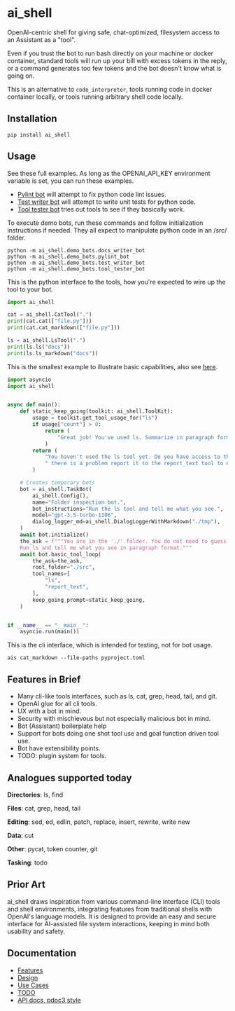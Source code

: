 # ai_shell

OpenAI-centric shell for giving safe, chat-optimized, filesystem access to an Assistant as a "tool".

Even if you trust the bot to run bash directly on your machine or docker container, standard tools will run up your
bill with excess tokens in the reply, or a command generates too few tokens and the bot doesn't know what is
going on.

This is an alternative to `code_interpreter`, tools running code in docker container locally, or tools running arbitrary
shell code locally.

## Installation

`pip install ai_shell`

## Usage

See these full examples. As long as the OPENAI_API_KEY environment variable is set, you can run these examples.

- [Pylint bot](https://github.com/matthewdeanmartin/ai_shell/blob/main/ai_shell/demo_bots/pylint_bot.py) will
  attempt to
  fix python
  code lint issues.
- [Test writer bot](https://github.com/matthewdeanmartin/ai_shell/blob/main/ai_shell/demo_bots/test_writer_bot.py) will attempt to
  write unit tests for python code.
- [Tool tester bot](https://github.com/matthewdeanmartin/ai_shell/blob/main/ai_shell/demo_bots/tool_tester_bot.py) tries out tools
  to see if they basically work.

To execute demo bots, run these commands and follow initialization instructions if needed. They all expect to
manipulate python code in an /src/ folder.

```shell
python -m ai_shell.demo_bots.docs_writer_bot
python -m ai_shell.demo_bots.pylint_bot
python -m ai_shell.demo_bots.test_writer_bot
python -m ai_shell.demo_bots.tool_tester_bot
```

This is the python interface to the tools, how you're expected to wire up the tool to your bot.

```python
import ai_shell

cat = ai_shell.CatTool(".")
print(cat.cat(["file.py"]))
print(cat.cat_markdown(["file.py"]))

ls = ai_shell.LsTool(".")
print(ls.ls("docs"))
print(ls.ls_markdown("docs"))
```

This is the smallest example to illustrate basic capabilities, also
see [here](https://github.com/matthewdeanmartin/ai_shell/blob/main/example_tiny_bot.py).

```python
import asyncio
import ai_shell


async def main():
    def static_keep_going(toolkit: ai_shell.ToolKit):
        usage = toolkit.get_tool_usage_for("ls")
        if usage["count"] > 0:
            return (
                "Great job! You've used ls. Summarize in paragraph form and we're done."
            )
        return (
            "You haven't used the ls tool yet. Do you have access to the ls tool? If"
            " there is a problem report it to the report_text tool to end the session."
        )

    # Creates temporary bots
    bot = ai_shell.TaskBot(
        ai_shell.Config(),
        name="Folder inspection bot.",
        bot_instructions="Run the ls tool and tell me what you see.",
        model="gpt-3.5-turbo-1106",
        dialog_logger_md=ai_shell.DialogLoggerWithMarkdown("./tmp"),
    )
    await bot.initialize()
    the_ask = f"""You are in the './' folder. You do not need to guess the pwd, it is './'. 
    Run ls and tell me what you see in paragraph format."""
    await bot.basic_tool_loop(
        the_ask=the_ask,
        root_folder="./src",
        tool_names=[
            "ls",
            "report_text",
        ],
        keep_going_prompt=static_keep_going,
    )


if __name__ == "__main__":
    asyncio.run(main())
```

This is the cli interface, which is intended for testing, not for bot usage.

```shell
ais cat_markdown --file-paths pyproject.toml
```

## Features in Brief

- Many cli-like tools interfaces, such as ls, cat, grep, head, tail, and git.
- OpenAI glue for all cli tools.
- UX with a bot in mind.
- Security with mischievous but not especially malicious bot in mind.
- Bot (Assistant) boilerplate help
- Support for bots doing one shot tool use and goal function driven tool use.
- Bot have extensibility points.
- TODO: plugin system for tools.

## Analogues supported today

**Directories**: ls, find

**Files**: cat, grep, head, tail

**Editing**: sed, ed, edlin, patch, replace, insert, rewrite, write new

**Data**: cut

**Other**: pycat, token counter, git

**Tasking**: todo

## Prior Art

ai_shell draws inspiration from various command-line interface (CLI) tools and shell environments, integrating
features from traditional shells with OpenAI's language models. It is designed to provide an easy and secure interface
for AI-assisted file system interactions, keeping in mind both usability and safety.

## Documentation

- [Features](https://github.com/matthewdeanmartin/ai_shell/blob/main/docs/Features.md)
- [Design](https://github.com/matthewdeanmartin/ai_shell/blob/main/docs/Design.md)
- [Use Cases](https://github.com/matthewdeanmartin/ai_shell/blob/main/docs/Usecases.md)
- [TODO](https://github.com/matthewdeanmartin/ai_shell/blob/main/docs/TODO.md)
- [API docs, pdoc3 style](https://matthewdeanmartin.github.io/ai_shell/)

